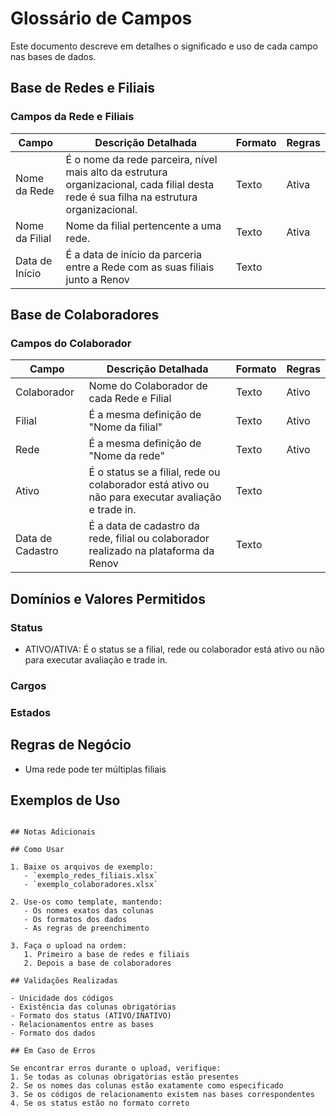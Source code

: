 # Glossário de Campos

Este documento descreve em detalhes o significado e uso de cada campo nas bases de dados.

## Base de Redes e Filiais

### Campos da Rede e Filiais
| Campo | Descrição Detalhada | Formato | Regras |
|-------|-------------------|---------|--------|
| Nome da Rede | É o nome da rede parceira, nível mais alto da estrutura organizacional, cada filial desta rede é sua filha na estrutura organizacional. | Texto | Ativa |
| Nome da Filial | Nome da filial pertencente a uma rede. | Texto | Ativa |
| Data de Início | É a data de início da parceria entre a Rede com as suas filiais junto a Renov | Texto | |


## Base de Colaboradores

### Campos do Colaborador
| Campo | Descrição Detalhada | Formato | Regras |
|-------|-------------------|---------|--------|
| Colaborador | Nome do Colaborador de cada Rede e Filial | Texto | Ativo |
| Filial | É a mesma definição de "Nome da filial" | Texto | Ativo |
| Rede |É a mesma definição de "Nome da rede" | Texto | Ativo |
| Ativo | É o status se a filial, rede ou colaborador está ativo ou não para executar avaliação e trade in. | Texto | |
| Data de Cadastro | É a data de cadastro da rede, filial ou colaborador realizado na plataforma da Renov | Texto | |

## Domínios e Valores Permitidos

### Status
- ATIVO/ATIVA: É o status se a filial, rede ou colaborador está ativo ou não para executar avaliação e trade in.




### Cargos


### Estados


## Regras de Negócio
- Uma rede pode ter múltiplas filiais


## Exemplos de Uso

```

## Notas Adicionais

## Como Usar

1. Baixe os arquivos de exemplo:
   - `exemplo_redes_filiais.xlsx`
   - `exemplo_colaboradores.xlsx`

2. Use-os como template, mantendo:
   - Os nomes exatos das colunas
   - Os formatos dos dados
   - As regras de preenchimento

3. Faça o upload na ordem:
   1. Primeiro a base de redes e filiais
   2. Depois a base de colaboradores

## Validações Realizadas

- Unicidade dos códigos
- Existência das colunas obrigatórias
- Formato dos status (ATIVO/INATIVO)
- Relacionamentos entre as bases
- Formato dos dados

## Em Caso de Erros

Se encontrar erros durante o upload, verifique:
1. Se todas as colunas obrigatórias estão presentes
2. Se os nomes das colunas estão exatamente como especificado
3. Se os códigos de relacionamento existem nas bases correspondentes
4. Se os status estão no formato correto